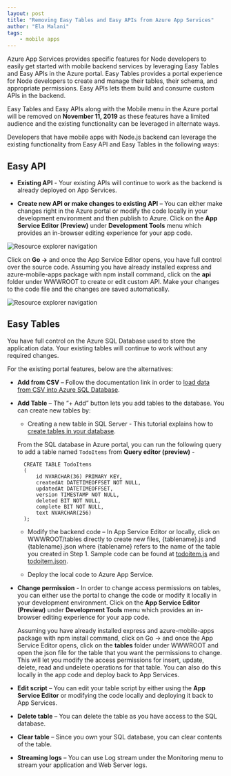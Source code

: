 ```yaml
---
layout: post
title: "Removing Easy Tables and Easy APIs from Azure App Services"
author: "Ela Malani"
tags: 
    - mobile apps
---
```


Azure App Services provides specific features for Node developers to easily get started with mobile backend services by leveraging Easy Tables and Easy APIs in the Azure portal. Easy Tables provides a portal experience for Node developers to create and manage their tables, their schema, and appropriate permissions. Easy APIs lets them build and consume custom APIs in the backend. 

Easy Tables and Easy APIs along with the Mobile menu in the Azure portal will be removed on **November 11, 2019** as these features have a limited audience and the existing functionality can be leveraged in alternate ways. 

Developers that have mobile apps with Node.js backend can leverage the existing functionality from Easy API and Easy Tables in the following ways: 

## Easy API 

- **Existing API** - Your existing APIs will continue to work as the backend is already deployed on App Services. 

- **Create new API or make changes to existing API** – You can either make changes right in the Azure portal or modify the code locally in your development environment and then publish to Azure. Click on the **App Service Editor (Preview)** under **Development Tools** menu which provides an in-browser editing experience for your app code. 

![Resource explorer navigation]({{site.baseurl}}/media/2019/07/AppServiceEditor.PNG) 


Click on **Go ->** and once the App Service Editor opens, you have full control over the source code. Assuming you have already installed express and azure-mobile-apps package with npm install command, click on the **api** folder under WWWROOT to create or edit custom API. Make your changes to the code file and the changes are saved automatically. 

![Resource explorer navigation]({{site.baseurl}}/media/2019/07/Api.PNG)


## Easy Tables  

You have full control on the Azure SQL Database used to store the application data. Your existing tables will continue to work without any required changes. 

For the existing portal features, below are the alternatives: 

- **Add from CSV** – Follow the documentation link in order to [load data from CSV into Azure SQL Database](https://docs.microsoft.com/en-us/azure/sql-database/sql-database-load-from-csv-with-bcp). 

- **Add Table** – The “+ Add” button lets you add tables to the database. You can create new tables by: 

    - Creating a new table in SQL Server - This tutorial explains how to [create tables in your database](https://docs.microsoft.com/en-us/azure/sql-database/sql-database-design-first-database#create-tables-in-your-database).
    
    From the SQL database in Azure portal, you can run the following query to add a table named `TodoItems` from **Query editor (preview)** -
    
        CREATE TABLE TodoItems
        (
            id NVARCHAR(36) PRIMARY KEY,
            createdAt DATETIMEOFFSET NOT NULL,
            updatedAt DATETIMEOFFSET,
            version TIMESTAMP NOT NULL,
            deleted BIT NOT NULL,
            complete BIT NOT NULL,
            text NVARCHAR(256)
        );
    
    - Modify the backend code – In App Service Editor or locally, click on WWWROOT/tables directly to create new files, {tablename}.js and {tablename}.json where {tablename} refers to the name of the table you  created in Step 1. Sample code can be found at [todoitem.js](https://github.com/Azure/azure-mobile-apps-quickstarts/blob/master/backend/node/TodoSample/tables/todoitem.js) and [todoitem.json](https://github.com/Azure/azure-mobile-apps-quickstarts/blob/master/backend/node/TodoSample/tables/todoitem.json). 

    - Deploy the local code to Azure App Service.
    
- **Change permission** - In order to change access permissions on tables, you can either use the portal to change the code or modify it locally in your development environment. Click on the **App Service Editor (Preview)** under **Development Tools** menu which provides an in-browser editing experience for your app code.  

    Assuming you have already installed express and azure-mobile-apps package with npm install command, click on Go -> and once the App Service Editor opens, click on the **tables** folder under WWWROOT and open the json file for the table that you want the permissions to change. This will let you modify the access permissions for insert, update, delete, read and undelete operations for that table. You can also do this locally in the app code and deploy back to App Services. 
 
- **Edit script** – You can edit your table script by either using the **App Service Editor** or modifying the code locally and deploying it back to App Services.  

- **Delete table** – You can delete the table as you have access to the SQL database. 

- **Clear table** – Since you own your SQL database, you can clear contents of the table. 

- **Streaming logs** – You can use Log stream under the Monitoring menu to stream your application and Web Server logs. 
